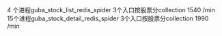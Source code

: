 4 个进程guba_stock_list_redis_spider 3个入口按股票分collection 1540 /min
15个进程guba_stock_detail_redis_spider 3个入口按股票分collection 1990 /min

